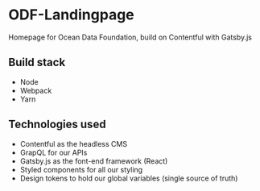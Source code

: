 # ODF-Landingpage

Homepage for Ocean Data Foundation, build on Contentful with Gatsby.js

## Build stack

- Node
- Webpack
- Yarn

## Technologies used

- Contentful as the headless CMS
- GrapQL for our APIs
- Gatsby.js as the font-end framework (React)
- Styled components for all our styling
- Design tokens to hold our global variables (single source of truth)
